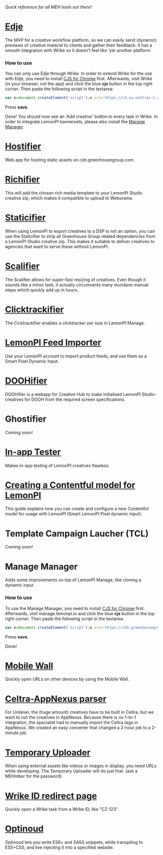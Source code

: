 *Quick reference for all MEH tools out there!*

# [Edje](http://edje.beta.consumercentric.eu)

The MVP for a creative workflow platform, so we can easily send (dynamic) previews of creative material to clients and gather their feedback. It has a smooth integration with Wrike so it doesn’t feel like ‘yet another platform’.

### How to use

You can only use Edje through Wrike. In order to extend Wrike for the use with Edje, you need to install [CJS for Chrome](https://chrome.google.com/webstore/detail/custom-javascript-for-web/poakhlngfciodnhlhhgnaaelnpjljija) first. Afterwards, visit Wrike (in your browser, not the app) and click the blue **cjs** button in the top right corner. Then paste the following script in the textarea:

```js
var e=document.createElement('script');e.src='https://s3.eu-central-1.amazonaws.com/ghg-tools/ghg-edje/wrike-edje.js',document.body.appendChild(e);
```

Press **save**.

Done! You should now see an 'Add creative' button to every task in Wrike. In order to integrate LemonPI bannersets, please also install the [Manage Manager](https://meh.greenhousegroup.com/#manage-manager).

# [Hostifier](https://meh-hostifier.herokuapp.com/)

Web app for hosting static assets on cdn.greenhousegroup.com

# [Richifier](https://ghg-richifier-live.herokuapp.com/)

This will add the chosen rich media template to your LemonPI Studio creative zip, which makes it compatible to upload to Weborama.

# [Staticifier](https://ghg-staticifier-live.herokuapp.com/)

When using LemonPI to export creatives to a DSP is not an option, you can use the Staticifier to strip all Greenhouse Group related dependencies from a LemonPI Studio creative zip. This makes it suitable to deliver creatives to agencies that want to serve these without LemonPI.

# [Scalifier](https://ch-scalifier.herokuapp.com/)

The Scalifier allows for super-fast resizing of creatives. Even though it sounds like a minor task, it actually circumvents many mundane manual steps which quickly add up in hours.

# [Clicktrackifier](http://clicktrackifier.greenhousegroup.com/)

The Cicktrackifier enables a clicktracker per size in LemonPI Manage.

# [LemonPI Feed Importer](https://ghg-lemonpi-feed-import-live.herokuapp.com)

Use your LemonPI account to import product feeds, and use them as a Smart Pixel Dynamic Input.

# [DOOHifier](https://ch-doohifier.herokuapp.com/)

DOOHifier is a webapp for Creative Hub to make initialised LemonPI Studio-creatives for DOOH from the required screen specifications.

# Ghostifier

Coming soon!

# [In-app Tester](https://meh-inapp-testing.herokuapp.com/add.html)

Makes in-app testing of LemonPI creatives flawless.

# [Creating a Contentful model for LemonPI](https://docs.google.com/document/d/1Vyn5wKO7TH-lTXwbSnN6HNNGjJHsFE5hFlch81AMkO4/edit)

This guide explains how you can create and configure a new Contentful model for usage with LemonPI (Smart LemonPI Pixel dynamic input).

# Template Campaign Laucher (TCL)

Coming soon!

# Manage Manager

Adds some improvements on top of LemonPI Manage, like cloning a dynamic input.

### How to use

To use the Manage Manager, you need to install [CJS for Chrome](https://chrome.google.com/webstore/detail/custom-javascript-for-web/poakhlngfciodnhlhhgnaaelnpjljija) first. Afterwards, visit manage.lemonpi.io and click the blue **cjs** button in the top right corner. Then paste the following script in the textarea:

```js
var e=document.createElement('script');e.src='https://cdn.greenhousegroup.com/ghg-nl/manage-manager/script.js',document.body.appendChild(e);
```

Press **save**.

Done!

# [Mobile Wall](https://bit.ly/bmiwall2)

Quickly open URLs on other devices by using the Mobile Wall.

# [Celtra-AppNexus parser](https://meh-celtra-appnexus-parser.herokuapp.com/)

For Unilever, the (huge amount) creatives have to be built in Celtra, but we want to run the creatives in AppNexus. Because there is no 1-to-1 integration, the specialist had to manually import the Celtra tags in AppNexus. We created an easy converter that changed a 2-hour job to a 2-minute job.

# [Temporary Uploader](https://ghg-temporary-uploader.herokuapp.com/)

When using external assets like videos or images in display, you need URLs while developing. The Temporary Uploader will do just that. (ask a MEHmber for the password)

# [Wrike ID redirect page](https://wrike.greenhousegroup.com/)

Quickly open a Wrike task from a Wrike ID, like "CZ-123".

# [Optinoud](https://www.npmjs.com/package/generator-optinoud)

Optinoud lets you write ES6+ and SASS snippets, while transpiling to ES5+CSS, and live injecting it into a specified website.
